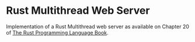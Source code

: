 # Rust Multithread Web Server

Implementation of a Rust Multithread web server as available on Chapter 20 of [The Rust Programming Language Book](https://doc.rust-lang.org/book/).
